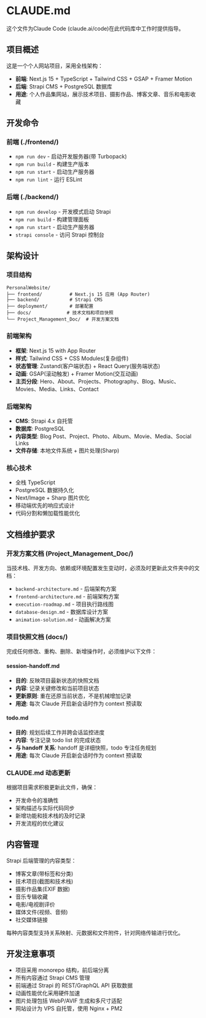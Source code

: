 # CLAUDE.md

这个文件为Claude Code (claude.ai/code)在此代码库中工作时提供指导。

## 项目概述

这是一个个人网站项目，采用全栈架构：

- **前端**: Next.js 15 + TypeScript + Tailwind CSS + GSAP + Framer Motion
- **后端**: Strapi CMS + PostgreSQL 数据库
- **用途**: 个人作品集网站，展示技术项目、摄影作品、博客文章、音乐和电影收藏

## 开发命令

### 前端 (./frontend/)

- `npm run dev` - 启动开发服务器(带 Turbopack)
- `npm run build` - 构建生产版本
- `npm run start` - 启动生产服务器
- `npm run lint` - 运行 ESLint

### 后端 (./backend/)

- `npm run develop` - 开发模式启动 Strapi
- `npm run build` - 构建管理面板
- `npm run start` - 启动生产服务器
- `strapi console` - 访问 Strapi 控制台

## 架构设计

### 项目结构

```text
PersonalWebsite/
├── frontend/          # Next.js 15 应用 (App Router)
├── backend/           # Strapi CMS
├── deployment/        # 部署配置
├── docs/             # 技术文档和项目快照
└── Project_Management_Doc/  # 开发方案文档
```

### 前端架构

- **框架**: Next.js 15 with App Router
- **样式**: Tailwind CSS + CSS Modules(复杂组件)
- **状态管理**: Zustand(客户端状态) + React Query(服务端状态)
- **动画**: GSAP(滚动触发) + Framer Motion(交互动画)
- **主页分段**: Hero、About、Projects、Photography、Blog、Music、Movies、Media、Links、Contact

### 后端架构

- **CMS**: Strapi 4.x 自托管
- **数据库**: PostgreSQL
- **内容类型**: Blog Post、Project、Photo、Album、Movie、Media、Social Links
- **文件存储**: 本地文件系统 + 图片处理(Sharp)

### 核心技术

- 全栈 TypeScript
- PostgreSQL 数据持久化
- Next/Image + Sharp 图片优化
- 移动端优先的响应式设计
- 代码分割和懒加载性能优化

## 文档维护要求

### 开发方案文档 (Project_Management_Doc/)

当技术栈、开发方向、依赖或环境配置发生变动时，必须及时更新此文件夹中的文档：

- `backend-architecture.md` - 后端架构方案
- `frontend-architecture.md` - 前端架构方案
- `execution-roadmap.md` - 项目执行路线图
- `database-design.md` - 数据库设计方案
- `animation-solution.md` - 动画解决方案

### 项目快照文档 (docs/)

完成任何修改、重构、删除、新增操作时，必须维护以下文件：

#### session-handoff.md

- **目的**: 反映项目最新状态的快照文档
- **内容**: 记录关键修改和当前项目状态
- **更新原则**: 重在还原当前状态，不是机械增加记录
- **用途**: 每次 Claude 开启新会话时作为 context 预读取

#### todo.md

- **目的**: 规划后续工作并跨会话监控进度
- **内容**: 专注记录 todo list 的完成状态
- **与 handoff 关系**: handoff 是详细快照，todo 专注任务规划
- **用途**: 每次 Claude 开启新会话时作为 context 预读取

### CLAUDE.md 动态更新

根据项目需求积极更新此文件，确保：

- 开发命令的准确性
- 架构描述与实际代码同步
- 新增功能和技术栈的及时记录
- 开发流程的优化建议

## 内容管理

Strapi 后端管理的内容类型：

- 博客文章(带标签和分类)
- 技术项目(截图和技术栈)
- 摄影作品集(EXIF 数据)
- 音乐专辑收藏
- 电影/电视剧评价
- 媒体文件(视频、音频)
- 社交媒体链接

每种内容类型支持关系映射、元数据和文件附件，针对网络传输进行优化。

## 开发注意事项

- 项目采用 monorepo 结构，前后端分离
- 所有内容通过 Strapi CMS 管理
- 前端通过 Strapi 的 REST/GraphQL API 获取数据
- 动画性能优化采用硬件加速
- 图片处理包括 WebP/AVIF 生成和多尺寸适配
- 网站设计为 VPS 自托管，使用 Nginx + PM2
